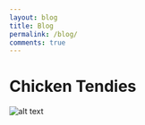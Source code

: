 ```yaml
---
layout: blog
title: Blog
permalink: /blog/
comments: true
---
```


# Chicken Tendies
![alt text](ndburger.github.io/images/canes.jpg "Raising Canes")
